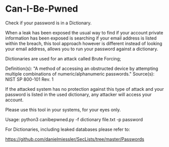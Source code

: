 # Can-I-Be-Pwned
Check if your password is in a Dictionary.

When a leak has been exposed the usual way to find if your account private information has been exposed is searching if your email address is listed within the breach, this tool approach however is different instead of looking your email address, allows you to run your password against a dictionary.


Dictionaries are used for an attack called Brute Forcing;

Definition(s):
  "A method of accessing an obstructed device by attempting multiple combinations of numeric/alphanumeric passwords."
Source(s):
NIST SP 800-101 Rev. 1



If the attacked system has no protection against this type of attack and your password is listed in the used dictionary, any attacker will access your account.

Please use this tool in your systems, for your eyes only.

Usage: python3 canibepwned.py -f dictionary file.txt -p password

For Dictionaries, including leaked databases please refer to:

https://github.com/danielmiessler/SecLists/tree/master/Passwords
